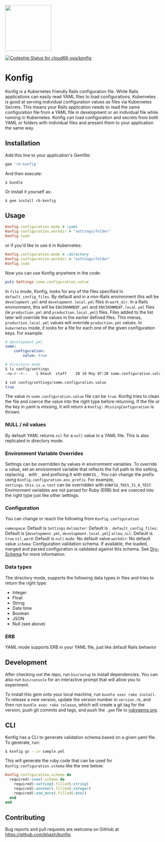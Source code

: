 <img src="http://cdn2-cloud66-com.s3.amazonaws.com/images/oss-sponsorship.png" width=150/>

[![Codeship Status for cloud66-oss/konfig](https://app.codeship.com/projects/a8c71410-8ca4-0137-dc36-6a27a0c61ea4/status?branch=master)](https://app.codeship.com/projects/355428)

# Konfig

Konfig is a Kubernetes friendly Rails configuration file. While Rails applications can easily read YAML files to load configurations, Kubernetes is good at serving individual configuration values as files via Kubernetes Secrets. This means your Rails application needs to read the same configuration file from a YAML file in development or an individual file while running in Kubernetes. Konfig can load configuration and secrets from both YAML or folders with individual files and present them to your application the same way.

## Installation

Add this line to your application's Gemfile:

```ruby
gem 'rb-konfig'
```

And then execute:

    $ bundle

Or install it yourself as:

    $ gem install rb-konfig

## Usage

```ruby
Konfig.configuration.mode = :yaml
Konfig.configuration.workdir = "settings/folder"
Konfig.load
```

or if you'd like to use it in Kubernetes:

```ruby
Konfig.configuration.mode = :directory
Konfig.configuration.workdir = "settings/folder"
Konfig.load
```

Now you can use Konfig anywhere in the code:

```ruby
puts Settings.some.configuration.value
```

In `file` mode, Konfig, looks for any of the files specified in `default_config_files`. By default and in a non-Rails environment this will be `development.yml` and `development.local.yml` files in `work_dir`. In a Rails environment, this will be `ENVIRONMENT.yml` and `ENVIRONMENT.local.yml` files (ie `production.yml` and `production.local.yml`) files. Files added to the list later will override the values in the earlier defined files. This menas, `production.local.yml` values will override `production.yml` values.
In `kubernetes` mode, it looks for a file for each one of the given configuration keys. For example:

```yml
# development.yml
some:
    configuration:
        value: true
```

```bash
# directory mode
$ ls config/settings
-rw-r--r--    1 khash  staff    20 10 May 07:20 some.configuration.value

$ cat config/settings/some.configuration.value
true
```

The value in `some.configuration.value` file can be `true`. Konfig tries to clean the file and coerce the value into the right type before returning. If the file or the key in yaml is missing, it will return a `Konfig::MissingConfiguration` is thrown.

### NULL / nil values

By default YAML returns `nil` for a `null` value in a YAML file. This is also replicated in directory mode.

### Environment Variable Overrides

Settings can be overridden by values in environment variables. To override a value, set an environment variable that reflects the full path to the setting, replacing `.` with `_` and prefixing it with `KONFIG_`. You can change the prefix using `Konfig.configuration.env_prefix`. For example, `Settings.this.is.a.test` can be overridden with `KONFIG_THIS_IS_A_TEST`. Environment variables are not parsed for Ruby (ERB) but are coerced into the right type just like other settings.

### Configuration
You can change or reach the following from `Konfig.configuration`

`namespace`: Default is `Settings`
`delimiter`: Default is `.`
`default_config_files`: Default is [`development.yml`, `development.local.yml`]
`allow_nil`: Default is `true`
`nil_word`: Default is `null`
`mode`: No default value
`workdir`: No default value
`schema`: Configuration validation schema. If available, the loaded, merged and parsed configuration is validated against this schema. See [Dry-Schema](https://dry-rb.org/gems/dry-schema/) for more information.

### Data types

The directory mode, supports the following data types in files and tries to return the right type:

- Integer
- Float
- String
- Date time
- Boolean
- JSON
- Null (see above)

### ERB

YAML mode supports ERB in your YAML file, just like default Rails behavior

## Development

After checking out the repo, run `bin/setup` to install dependencies. You can also run `bin/console` for an interactive prompt that will allow you to experiment.

To install this gem onto your local machine, run `bundle exec rake install`. To release a new version, update the version number in `version.rb`, and then run `bundle exec rake release`, which will create a git tag for the version, push git commits and tags, and push the `.gem` file to [rubygems.org](https://rubygems.org).

## CLI

Konfig has a CLI to generate validation schema based on a given yaml file. To generate, run:

```bash
$ konfig gs --in sample.yml
```

This will generate the ruby code that can be used for `Konfig.configuration.schema` like the one below:

```ruby
Konfig.configuration.schema do
  required(:some).schema do
    required(:setting).filled(:string)
    required(:another).filled(:integer)
    required(:and_more).filled(:bool)
  end
end
```

## Contributing

Bug reports and pull requests are welcome on GitHub at https://github.com/khash/konfig.
